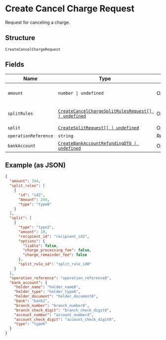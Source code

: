 
# Create Cancel Charge Request

Request for canceling a charge.

## Structure

`CreateCancelChargeRequest`

## Fields

| Name | Type | Tags | Description |
|  --- | --- | --- | --- |
| `amount` | `number \| undefined` | Optional | The amount that will be canceled. |
| `splitRules` | [`CreateCancelChargeSplitRulesRequest[] \| undefined`](../../doc/models/create-cancel-charge-split-rules-request.md) | Optional | The split rules request |
| `split` | [`CreateSplitRequest[] \| undefined`](../../doc/models/create-split-request.md) | Optional | Splits |
| `operationReference` | `string` | Required | - |
| `bankAccount` | [`CreateBankAccountRefundingDTO \| undefined`](../../doc/models/create-bank-account-refunding-dto.md) | Optional | - |

## Example (as JSON)

```json
{
  "amount": 244,
  "split_rules": [
    {
      "id": "id2",
      "Amount": 244,
      "type": "type8"
    }
  ],
  "split": [
    {
      "type": "type2",
      "amount": 10,
      "recipient_id": "recipient_id2",
      "options": {
        "liable": false,
        "charge_processing_fee": false,
        "charge_remainder_fee": false
      },
      "split_rule_id": "split_rule_id0"
    }
  ],
  "operation_reference": "operation_reference8",
  "bank_account": {
    "holder_name": "holder_name0",
    "holder_type": "holder_type6",
    "holder_document": "holder_document8",
    "bank": "bank2",
    "branch_number": "branch_number0",
    "branch_check_digit": "branch_check_digit0",
    "account_number": "account_number4",
    "account_check_digit": "account_check_digit0",
    "type": "type6"
  }
}
```

